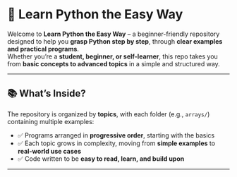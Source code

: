 # 🐍 Learn Python the Easy Way  

Welcome to **Learn Python the Easy Way** – a beginner-friendly repository designed to help you **grasp Python step by step**, through **clear examples and practical programs**.  
Whether you’re a **student, beginner, or self-learner**, this repo takes you from **basic concepts to advanced topics** in a simple and structured way.  

---

## 📚 What’s Inside?  

The repository is organized by **topics**, with each folder (e.g., `arrays/`) containing multiple examples:  
- ✅ Programs arranged in **progressive order**, starting with the basics  
- ✅ Each topic grows in complexity, moving from **simple examples** to **real-world use cases**  
- ✅ Code written to be **easy to read, learn, and build upon**  

---
